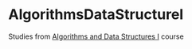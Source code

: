 # AlgorithmsDataStructureI
Studies from [Algorithms and Data Structures I](https://uspdigital.usp.br/jupiterweb/obterDisciplina?nomdis=&sgldis=SCC0202) course
